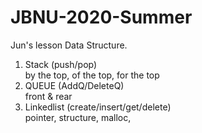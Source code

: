 # JBNU-2020-Summer
Jun's lesson Data Structure.
1. Stack (push/pop) <br> by the top, of the top, for the top
2. QUEUE (AddQ/DeleteQ) <br> front & rear
3. Linkedlist (create/insert/get/delete) <br> pointer, structure, malloc, 

